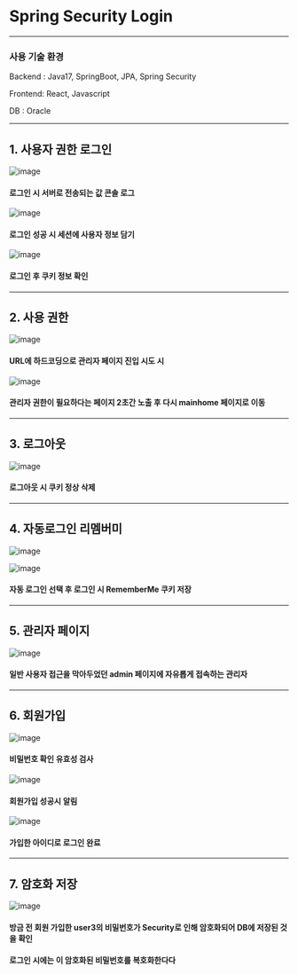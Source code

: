 # Spring Security Login


---------------------


### 사용 기술 환경

Backend : Java17, SpringBoot, JPA, Spring Security

Frontend: React, Javascript

DB : Oracle


-----------------------


## 1. 사용자 권한 로그인


![image](https://github.com/user-attachments/assets/d3bf23f6-15d5-4d10-ab63-6b12fb50f74c)


#### 로그인 시 서버로 전송되는 값 콘솔 로그


![image](https://github.com/user-attachments/assets/6ee5982d-6c38-4f83-a5b9-ff626eec0a43)


#### 로그인 성공 시 세션에 사용자 정보 담기


![image](https://github.com/user-attachments/assets/49a87323-5326-4d1d-9ef2-c8ef1420cc3d)

#### 로그인 후 쿠키 정보 확인




----------------------------




## 2. 사용 권한


![image](https://github.com/user-attachments/assets/1ba2225a-fc51-4f2e-9b76-6c6a0c290d18)


#### URL에 하드코딩으로 관리자 페이지 진입 시도 시


![image](https://github.com/user-attachments/assets/f92c47e8-c1a8-41b0-97a1-396a95995aad)


#### 관리자 권한이 필요하다는 페이지 2초간 노출 후 다시 mainhome 페이지로 이동




----------------------




## 3. 로그아웃


![image](https://github.com/user-attachments/assets/3ed02996-e049-431e-acfa-86d4b17b95be)


#### 로그아웃 시 쿠키 정상 삭제



------------------------------




## 4. 자동로그인 리멤버미


![image](https://github.com/user-attachments/assets/fd5f3e73-9017-4dc3-9041-0d98d1b05a54)


![image](https://github.com/user-attachments/assets/3491a64a-0fca-462e-824d-62947057a795)


#### 자동 로그인 선택 후 로그인 시 RememberMe 쿠키 저장




-------------------------




## 5. 관리자 페이지


![image](https://github.com/user-attachments/assets/f5435b15-4b71-4fb0-8596-2c91df0d92f6)


#### 일반 사용자 접근을 막아두었던 admin 페이지에 자유롭게 접속하는 관리자



-------------------------




## 6. 회원가입


![image](https://github.com/user-attachments/assets/f2e2db1e-6c04-40f4-91df-bf01b9af7a83)


#### 비밀번호 확인 유효성 검사


![image](https://github.com/user-attachments/assets/49c43559-a12d-4bac-a592-bf48d167e5fb)


#### 회원가입 성공시 알림


![image](https://github.com/user-attachments/assets/e10b6d41-7536-40ab-a70c-f704ab568a45)


#### 가입한 아이디로 로그인 완료




-------------------------




## 7. 암호화 저장

![image](https://github.com/user-attachments/assets/f5f3f186-86ef-4d83-a340-8ca9d7bef18b)


#### 방금 전 회원 가입한 user3의 비밀번호가 Security로 인해 암호화되어 DB에 저장된 것을 확인
#### 로그인 시에는 이 암호화된 비밀번호를 복호화한다다




